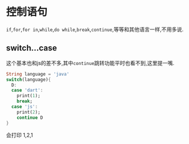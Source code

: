 # 控制语句
`if`,`for`,`for in`,`while`,`do while`,`break`,`continue`,等等和其他语言一样,不用多说.

## switch...case
这个基本也和js的差不多,其中`continue`跳转功能平时也看不到,这里提一嘴.
```dart
String language = 'java'
switch(language){
  D:
  case 'dart':
    print(1);
    break;
  case 'js':
    print(2);
    continue D
}
```
会打印 1,2,1